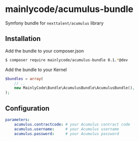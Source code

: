 mainlycode/acumulus-bundle
==========================

Symfony bundle for `nexttalent/acumulus` library

## Installation

Add the bundle to your composer.json

```bash
$ composer require mainlycode/acumulus-bundle 0.1.*@dev
```

Add the bundle to your Kernel

```php
$bundles = array(
    // ..
    new MainlyCode\Bundle\AcumulusBundle\AcumulusBundle(),
);
```

## Configuration

```yaml
parameters:
    acumulus.contractcode: # your Acumulus contract code
    acumulus.username:     # your Acumulus username
    acumulus.password:     # your Acumulus password
```
